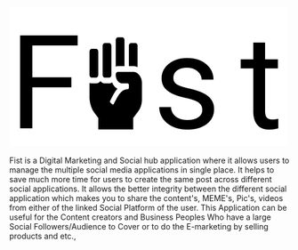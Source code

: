 ![Fist_logo](https://raw.githubusercontent.com/Madhukaran/AIO/main/src/static/images/fist_logo_500_250.jpg)

Fist is a Digital Marketing and Social hub application where it allows users to manage the multiple social media applications in single place. It helps to save much more time for users to create the same post across different social applications. It allows the better integrity between the different social application which makes you to share the content's, MEME's, Pic's, videos from either of the linked Social Platform of the user. This Application can be useful for the Content creators and Business Peoples Who have a large Social Followers/Audience to Cover or to do the E-marketing by selling products and etc.,

